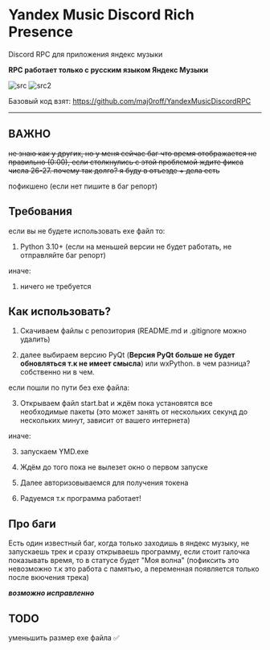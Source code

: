# **Yandex Music Discord Rich Presence**
Discord RPC для приложения яндекс музыки

**RPC работает только с русским языком Яндекс Музыки**

![src](https://img.shields.io/badge/source%20code-open-red)
![src2](https://img.shields.io/badge/language-python-blue)

Базовый код взят: https://github.com/maj0roff/YandexMusicDiscordRPC


------------
 

## ВАЖНО
~~не знаю как у других, но у меня сейчас баг что время отображается не правильно (0:00), если столкнулись с этой проблемой ждите фикса числа 26-27. почему так долго? я буду в отъезде + дела есть~~

пофикшено (если нет пишите в баг репорт)

## Требования

если вы не будете использовать ехе файл то:
1. Python 3.10+ (если на меньшей версии не будет работать, не отправляйте баг репорт)

иначе:
1. ничего не требуется 

## Как использовать?
1. Скачиваем файлы с репозитория (README.md и .gitignore можно удалить)
  
2. далее выбираем версию PyQt (**Версия PyQt больше не будет обновляться т.к не имеет смысла**) или wxPython. в чем разница? собственно ни в чем.

если пошли по пути без ехе файла:

3. Открываем файл start.bat и ждём пока установятся все необходимые пакеты (это может занять от нескольких секунд до нескольких минут, зависит от вашего интернета)

иначе:

3. запускаем YMD.exe


4. Ждём до того пока не вылезет окно о первом запуске
5. Далее авторизовываемся для получения токена
6. Радуемся т.к программа работает!


## Про баги

Есть один известный баг, когда только заходишь в яндекс музыку, не запускаешь трек и сразу открываешь программу, если стоит галочка показывать время, то в статусе будет "Моя волна" (пофиксить это невозможно т.к это работа с памятью, а переменная появляется только после вкючения трека)

***возможно исправленно***


## TODO
уменьшить размер ехе файла ✅
